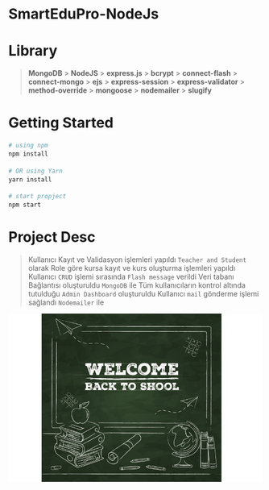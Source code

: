 # SmartEduPro-NodeJs

# Library

> **MongoDB** > **NodeJS** > **express.js** > **bcrypt** > **connect-flash** > **connect-mongo** > **ejs** > **express-session** > **express-validator** > **method-override** > **mongoose** > **nodemailer** > **slugify**

# Getting Started

```bash
# using npm
npm install

# OR using Yarn
yarn install

# start propject
npm start
```

# Project Desc

> Kullanıcı Kayıt ve Validasyon işlemleri yapıldı `Teacher and Student` olarak
> Role göre kursa kayıt ve kurs oluşturma işlemleri yapıldı
> Kullanıcı `CRUD` işlemi sırasında `Flash message` verildi
> Veri tabanı Bağlantısı oluşturuldu `MongoDB` ile
> Tüm kullanıcıların kontrol altında tutulduğu `Admin Dashboard` oluşturuldu
> Kullanıcı `mail` gönderme işlemi sağlandı `Nodemailer` ile

<img src="./public/images/about_02.jpg"/>
